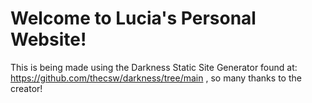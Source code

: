 # Welcome to Lucia's Personal Website!
This is being made using the Darkness Static Site Generator found at: https://github.com/thecsw/darkness/tree/main , so many thanks to the creator!
